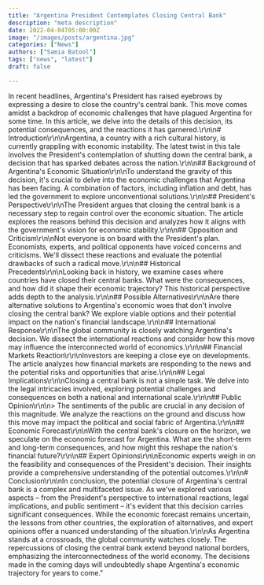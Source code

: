 ```yaml
---
title: "Argentina President Contemplates Closing Central Bank"
description: "meta description"
date: 2022-04-04T05:00:00Z
image: "/images/posts/argentina.jpg"
categories: ["News"]
authors: ["Samia Batool"]
tags: ["news", "latest"]
draft: false

---
```


In recent headlines, Argentina's President has raised eyebrows by expressing a desire to close the country's central bank. This move comes amidst a backdrop of economic challenges that have plagued Argentina for some time. In this article, we delve into the details of this decision, its potential consequences, and the reactions it has garnered.\r\n\n# Introduction\r\n\nArgentina, a country with a rich cultural history, is currently grappling with economic instability. The latest twist in this tale involves the President's contemplation of shutting down the central bank, a decision that has sparked debates across the nation.\r\n\n## Background of Argentina's Economic Situation\r\n\nTo understand the gravity of this decision, it's crucial to delve into the economic challenges that Argentina has been facing. A combination of factors, including inflation and debt, has led the government to explore unconventional solutions.\r\n\n## President's Perspective\r\n\nThe President argues that closing the central bank is a necessary step to regain control over the economic situation. The article explores the reasons behind this decision and analyzes how it aligns with the government's vision for economic stability.\r\n\n## Opposition and Criticism\r\n\nNot everyone is on board with the President's plan. Economists, experts, and political opponents have voiced concerns and criticisms. We'll dissect these reactions and evaluate the potential drawbacks of such a radical move.\r\n\n## Historical Precedents\r\n\nLooking back in history, we examine cases where countries have closed their central banks. What were the consequences, and how did it shape their economic trajectory? This historical perspective adds depth to the analysis.\r\n\n## Possible Alternatives\r\n\nAre there alternative solutions to Argentina's economic woes that don't involve closing the central bank? We explore viable options and their potential impact on the nation's financial landscape.\r\n\n## International Response\r\n\nThe global community is closely watching Argentina's decision. We dissect the international reactions and consider how this move may influence the interconnected world of economics.\r\n\n## Financial Markets Reaction\r\n\nInvestors are keeping a close eye on developments. The article analyzes how financial markets are responding to the news and the potential risks and opportunities that arise.\r\n\n## Legal Implications\r\n\nClosing a central bank is not a simple task. We delve into the legal intricacies involved, exploring potential challenges and consequences on both a national and international scale.\r\n\n## Public Opinion\r\n\n> The sentiments of the public are crucial in any decision of this magnitude. We analyze the reactions on the ground and discuss how this move may impact the political and social fabric of Argentina.\r\n\n## Economic Forecast\r\n\nWith the central bank's closure on the horizon, we speculate on the economic forecast for Argentina. What are the short-term and long-term consequences, and how might this reshape the nation's financial future?\r\n\n## Expert Opinions\r\n\nEconomic experts weigh in on the feasibility and consequences of the President's decision. Their insights provide a comprehensive understanding of the potential outcomes.\r\n\n# Conclusion\r\n\nIn conclusion, the potential closure of Argentina's central bank is a complex and multifaceted issue. As we've explored various aspects – from the President's perspective to international reactions, legal implications, and public sentiment – it's evident that this decision carries significant consequences. While the economic forecast remains uncertain, the lessons from other countries, the exploration of alternatives, and expert opinions offer a nuanced understanding of the situation.\r\n\nAs Argentina stands at a crossroads, the global community watches closely. The repercussions of closing the central bank extend beyond national borders, emphasizing the interconnectedness of the world economy. The decisions made in the coming days will undoubtedly shape Argentina's economic trajectory for years to come."


